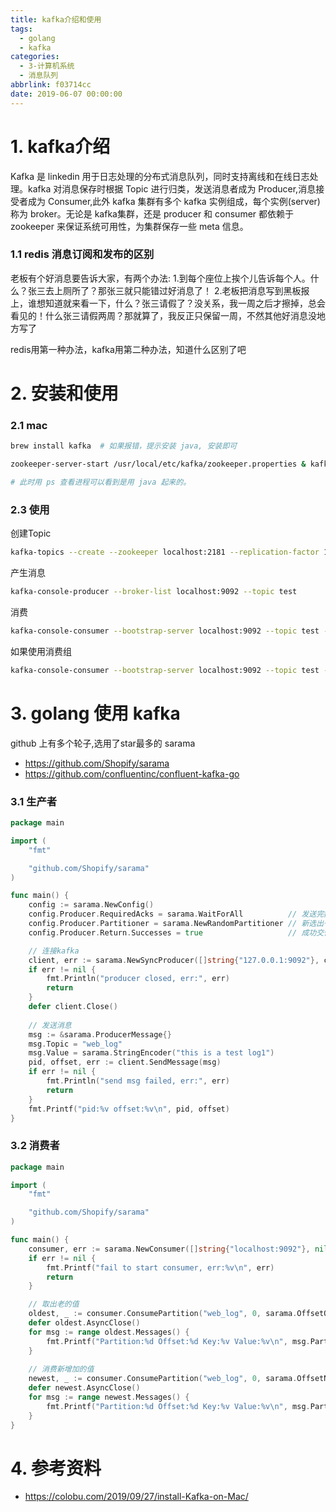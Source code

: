 ```yaml
---
title: kafka介绍和使用
tags:
  - golang
  - kafka
categories:
  - 3-计算机系统
  - 消息队列
abbrlink: f03714cc
date: 2019-06-07 00:00:00
---
```


# 1. kafka介绍


Kafka 是 linkedin 用于日志处理的分布式消息队列，同时支持离线和在线日志处理。kafka 对消息保存时根据 Topic 进行归类，发送消息者成为 Producer,消息接受者成为 Consumer,此外 kafka 集群有多个 kafka 实例组成，每个实例(server)称为 broker。无论是 kafka集群，还是 producer 和 consumer 都依赖于 zookeeper 来保证系统可用性，为集群保存一些 meta 信息。

<!-- more -->

### 1.1 redis 消息订阅和发布的区别

老板有个好消息要告诉大家，有两个办法:
1.到每个座位上挨个儿告诉每个人。什么？张三去上厕所了？那张三就只能错过好消息了！
2.老板把消息写到黑板报上，谁想知道就来看一下，什么？张三请假了？没关系，我一周之后才擦掉，总会看见的！什么张三请假两周？那就算了，我反正只保留一周，不然其他好消息没地方写了

redis用第一种办法，kafka用第二种办法，知道什么区别了吧



# 2. 安装和使用

### 2.1 mac

```bash
brew install kafka  # 如果报错，提示安装 java, 安装即可

zookeeper-server-start /usr/local/etc/kafka/zookeeper.properties & kafka-server-start /usr/local/etc/kafka/server.properties  # 临时启动，先启动 zookeeper, 再启动 kafaka

# 此时用 ps 查看进程可以看到是用 java 起来的。
```

### 2.3 使用

创建Topic

```bash
kafka-topics --create --zookeeper localhost:2181 --replication-factor 1 --partitions 1 --topic test
```

产生消息

```bash
kafka-console-producer --broker-list localhost:9092 --topic test
```

消费

```bash
kafka-console-consumer --bootstrap-server localhost:9092 --topic test --from-beginning
```

如果使用消费组

```bash
kafka-console-consumer --bootstrap-server localhost:9092 --topic test --group test-consumer1 --from-beginning
```



# 3.  golang 使用 kafka

github 上有多个轮子,选用了star最多的 sarama

+ https://github.com/Shopify/sarama 
+ https://github.com/confluentinc/confluent-kafka-go

### 3.1 生产者

```go
package main

import (
	"fmt"

	"github.com/Shopify/sarama"
)

func main() {
	config := sarama.NewConfig()
	config.Producer.RequiredAcks = sarama.WaitForAll          // 发送完数据需要leader和follow都确认
	config.Producer.Partitioner = sarama.NewRandomPartitioner // 新选出一个partition
	config.Producer.Return.Successes = true                   // 成功交付的消息将在success channel返回

	// 连接kafka
	client, err := sarama.NewSyncProducer([]string{"127.0.0.1:9092"}, config)
	if err != nil {
		fmt.Println("producer closed, err:", err)
		return
	}
	defer client.Close()
	
	// 发送消息
	msg := &sarama.ProducerMessage{}
	msg.Topic = "web_log"
	msg.Value = sarama.StringEncoder("this is a test log1")
	pid, offset, err := client.SendMessage(msg)
	if err != nil {
		fmt.Println("send msg failed, err:", err)
		return
	}
	fmt.Printf("pid:%v offset:%v\n", pid, offset)
}


```

### 3.2 消费者

```go
package main

import (
	"fmt"

	"github.com/Shopify/sarama"
)

func main() {
	consumer, err := sarama.NewConsumer([]string{"localhost:9092"}, nil)
	if err != nil {
		fmt.Printf("fail to start consumer, err:%v\n", err)
		return
	}

	// 取出老的值
	oldest, _ := consumer.ConsumePartition("web_log", 0, sarama.OffsetOldest)
	defer oldest.AsyncClose()
	for msg := range oldest.Messages() {
		fmt.Printf("Partition:%d Offset:%d Key:%v Value:%v\n", msg.Partition, msg.Offset, string(msg.Key), string(msg.Value))
	}
	
	// 消费新增加的值
	newest, _ := consumer.ConsumePartition("web_log", 0, sarama.OffsetNewest)
	defer newest.AsyncClose()
	for msg := range newest.Messages() {
		fmt.Printf("Partition:%d Offset:%d Key:%v Value:%v\n", msg.Partition, msg.Offset, string(msg.Key), string(msg.Value))
	}
}
```




# 4. 参考资料

+ https://colobu.com/2019/09/27/install-Kafka-on-Mac/
